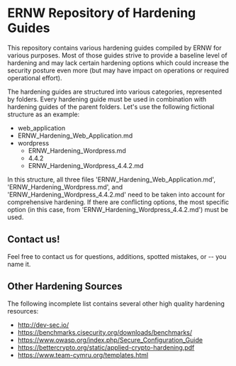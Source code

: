 # ERNW Repository of Hardening Guides

This repository contains various hardening guides compiled by ERNW for various purposes. Most of those guides strive to provide a baseline level of hardening and may lack certain hardening options which could increase the security posture even more (but may have impact on operations or required operational effort).

The hardening guides are structured into various categories, represented by folders. Every hardening guide must be used in combination with hardening guides of the parent folders. Let's use the following fictional structure as an example:
* web_application
 * ERNW_Hardening_Web_Application.md
 * wordpress
    * ERNW_Hardening_Wordpress.md
    *  4.4.2
      * ERNW_Hardening_Wordpress_4.4.2.md

In this structure, all three files 'ERNW_Hardening_Web_Application.md', 'ERNW_Hardening_Wordpress.md', and 'ERNW_Hardening_Wordpress_4.4.2.md' need to be taken into account for comprehensive hardening. If there are conflicting options, the most specific option (in this case, from 'ERNW_Hardening_Wordpress_4.4.2.md') must be used.

## Contact us!

Feel free to contact us for questions, additions, spotted mistakes, or -- you name it.

## Other Hardening Sources

The following incomplete list contains several other high quality hardening resources:
* http://dev-sec.io/
* https://benchmarks.cisecurity.org/downloads/benchmarks/
* https://www.owasp.org/index.php/Secure_Configuration_Guide
* https://bettercrypto.org/static/applied-crypto-hardening.pdf
* https://www.team-cymru.org/templates.html
